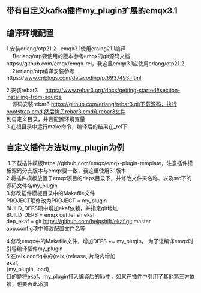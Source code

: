 
带有自定义kafka插件my_plugin扩展的emqx3.1
------------------

编译环境配置
------------------
1.安装erlang/otp21.2   emqx3.1使用eralng21.1编译  
    1)erlang/otp要使用的版本参考emqx的git源码文档https://github.com/emqx/emqx-rel，我这里emqx3.1应使用erlang/otp21.2  
    2)erlang/otp编译安装参考https://www.cnblogs.com/datacoding/p/6937493.html  

2.安装rebar3     https://www.rebar3.org/docs/getting-started#section-installing-from-source  
    源码安装rebar3 https://github.com/erlang/rebar3.git下载源码，执行bootstrap.cmd,然后拷贝rebar3.cmd和rebar3文件  
    到自定义目录，并且配置环境变量  
3.在根目录中运行make命令，编译后的结果在_rel下  

自定义插件方法以my_plugin为例
------------------
 1.下载插件模板https://github.com/emqx/emqx-plugin-template，注意插件模板源码分支版本与emqx要一致，我这里使用3.1版本  
 2.将插件模板放置于emqx项目的deps目录下，并修改文件夹名称、以及src下的源码文件名my_plugin  
 3.修改插件模板目录中的Makefile文件  
    PROJECT项修改为PROJECT = my_plugin  
    BUILD_DEPS项中增加ekaf依赖，并指定git地址  
    BUILD_DEPS = emqx cuttlefish ekaf  
    dep_ekaf = git https://github.com/helpshift/ekaf.git master  
    app.config项中修改配置文件名等  
 
 4.修改emqx中的Makefile文件，增加DEPS += my_plugin， 为了让编译emqx时引导编译插件my_plugin  
 5.在relx.config中的{relx,{release, 片段内增加  
   ekaf,  
   {my_plugin, load},  
   目的是将ekaf、my_plugin打入编译后的lib中，如果在插件中引用了其他第三方依赖，也要再此添加  

